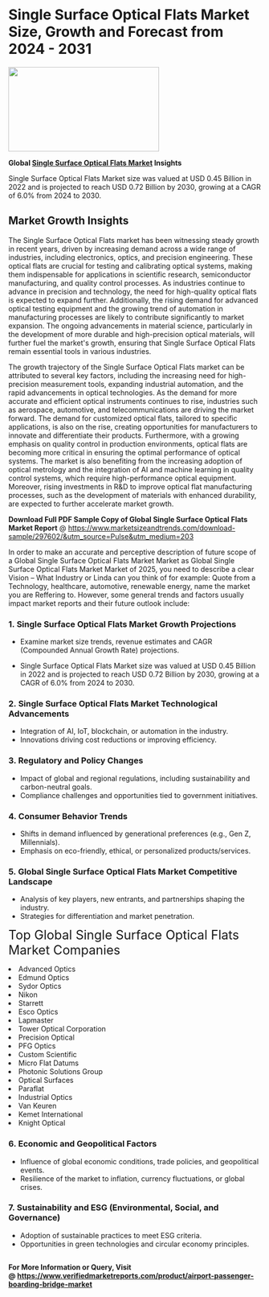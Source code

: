 <H1>Single Surface Optical Flats Market Size, Growth and Forecast from 2024 - 2031</H1><img class="aligncenter size-medium wp-image-584254" src="https://thirdeyenews.in/wp-content/uploads/2024/09/Global-Market-Research-300x168.jpeg" alt="" width="300" height="168" /><p><strong>Global&nbsp;<a href="https://www.marketsizeandtrends.com/download-sample/297602/&amp;utm_source=Pulse&amp;utm_medium=203">Single Surface Optical Flats Market</a> Insights</strong></p><p>Single Surface Optical Flats Market size was valued at USD 0.45 Billion in 2022 and is projected to reach USD 0.72 Billion by 2030, growing at a CAGR of 6.0% from 2024 to 2030.</p><p><h2>Market Growth Insights</h2> <p>The Single Surface Optical Flats market has been witnessing steady growth in recent years, driven by increasing demand across a wide range of industries, including electronics, optics, and precision engineering. These optical flats are crucial for testing and calibrating optical systems, making them indispensable for applications in scientific research, semiconductor manufacturing, and quality control processes. As industries continue to advance in precision and technology, the need for high-quality optical flats is expected to expand further. Additionally, the rising demand for advanced optical testing equipment and the growing trend of automation in manufacturing processes are likely to contribute significantly to market expansion. The ongoing advancements in material science, particularly in the development of more durable and high-precision optical materials, will further fuel the market's growth, ensuring that Single Surface Optical Flats remain essential tools in various industries. </p> <p>The growth trajectory of the Single Surface Optical Flats market can be attributed to several key factors, including the increasing need for high-precision measurement tools, expanding industrial automation, and the rapid advancements in optical technologies. As the demand for more accurate and efficient optical instruments continues to rise, industries such as aerospace, automotive, and telecommunications are driving the market forward. The demand for customized optical flats, tailored to specific applications, is also on the rise, creating opportunities for manufacturers to innovate and differentiate their products. Furthermore, with a growing emphasis on quality control in production environments, optical flats are becoming more critical in ensuring the optimal performance of optical systems. The market is also benefiting from the increasing adoption of optical metrology and the integration of AI and machine learning in quality control systems, which require high-performance optical equipment. Moreover, rising investments in R&D to improve optical flat manufacturing processes, such as the development of materials with enhanced durability, are expected to further accelerate market growth. </p><p><span class=""><strong>Download Full PDF Sample Copy of Global Single Surface Optical Flats Market Report</strong> @ <a href="https://www.marketsizeandtrends.com/download-sample/297602/&amp;utm_source=Pulse&amp;utm_medium=203" target="_blank">https://www.marketsizeandtrends.com/download-sample/297602/&amp;utm_source=Pulse&amp;utm_medium=203</a></span></p><p>In order to make an accurate and perceptive description of future scope of a Global&nbsp;Single Surface Optical Flats Market Market as Global&nbsp;Single Surface Optical Flats Market Market of 2025, you need to describe a clear Vision &ndash; What Industry or Linda can you think of for example: Quote from a Technology, healthcare, automotive, renewable energy, name the market you are Reffering to. However, some general trends and factors usually impact market reports and their future outlook include:</p><h3>1.&nbsp;<strong>Single Surface Optical Flats Market Growth Projections</strong></h3><ul><li>Examine market size trends, revenue estimates and CAGR (Compounded Annual Growth Rate) projections.</li><li><p>Single Surface Optical Flats Market size was valued at USD 0.45 Billion in 2022 and is projected to reach USD 0.72 Billion by 2030, growing at a CAGR of 6.0% from 2024 to 2030.</p></li></ul><h3>2.&nbsp;<strong>Single Surface Optical Flats Market Technological Advancements</strong></h3><ul><li>Integration of AI, IoT, blockchain, or automation in the industry.</li><li>Innovations driving cost reductions or improving efficiency.</li></ul><h3>3.&nbsp;<strong>Regulatory and Policy Changes</strong></h3><ul><li>Impact of global and regional regulations, including sustainability and carbon-neutral goals.</li><li>Compliance challenges and opportunities tied to government initiatives.</li></ul><h3>4.&nbsp;<strong>Consumer Behavior Trends</strong></h3><ul><li>Shifts in demand influenced by generational preferences (e.g., Gen Z, Millennials).</li><li>Emphasis on eco-friendly, ethical, or personalized products/services.</li></ul><h3>5.&nbsp;<strong>Global Single Surface Optical Flats Market Competitive Landscape</strong></h3><ul><li>Analysis of key players, new entrants, and partnerships shaping the industry.</li><li>Strategies for differentiation and market penetration.</li></ul><p data-pm-slice="1 1 []"><span style="color: inherit; font-family: inherit; font-size: 25px;">Top Global Single Surface Optical Flats Market Companies</span></p><div class="" data-test-id=""><p><li>Advanced Optics</li><li> Edmund Optics</li><li> Sydor Optics</li><li> Nikon</li><li> Starrett</li><li> Esco Optics</li><li> Lapmaster</li><li> Tower Optical Corporation</li><li> Precision Optical</li><li> PFG Optics</li><li> Custom Scientific</li><li> Micro Flat Datums</li><li> Photonic Solutions Group</li><li> Optical Surfaces</li><li> Paraflat</li><li> Industrial Optics</li><li> Van Keuren</li><li> Kemet International</li><li> Knight Optical</li></p></div><h3>6.&nbsp;<strong>Economic and Geopolitical Factors</strong></h3><ul><li>Influence of global economic conditions, trade policies, and geopolitical events.</li><li>Resilience of the market to inflation, currency fluctuations, or global crises.</li></ul><h3>7.&nbsp;<strong>Sustainability and ESG (Environmental, Social, and Governance)</strong></h3><ul><li>Adoption of sustainable practices to meet ESG criteria.</li><li>Opportunities in green technologies and circular economy principles.</li></ul><h2><strong style="font-size: 14px;">For More Information or Query, Visit @&nbsp;</strong><a style="background-color: #ffffff; font-size: 14px;" href="https://www.marketsizeandtrends.com/report/single-surface-optical-flats-market/" target="_blank">https://www.verifiedmarketreports.com/product/airport-passenger-boarding-bridge-market</a></h2>
